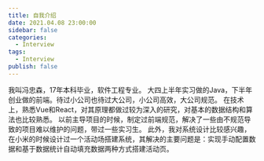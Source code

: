 ```yaml
---
title: 自我介绍
date: 2021.04.08 23:00:00
sidebar: false
categories:
  - Interview
tags:
  - Interview
publish: false
---
```


我叫冯忠森，17年本科毕业，软件工程专业。
大四上半年实习做的Java，下半年创业做的前端。待过小公司也待过大公司，小公司高效，大公司规范。
在技术上，熟悉Vue和React，对其原理都做过较为深入的研究，对基本的数据结构和算法也比较熟悉。
以前主导项目的时候，制定过前端规范，解决了一些由不规范导致的项目难以维护的问题，带过一些实习生。
此外，我对系统设计比较感兴趣，在小米的时候设计过一个活动场搭建系统，其解决的主要问题是：实现手动配置数据和基于数据统计自动填充数据两种方式搭建活动页。